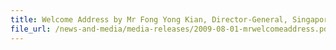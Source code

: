 ```yaml
---
title: Welcome Address by Mr Fong Yong Kian, Director-General, Singapore Customs, at The APEC-Customs Dialogue 2009, 1 August 2009, Grand Copthorne Waterfront Hotel 
file_url: /news-and-media/media-releases/2009-08-01-mrwelcomeaddress.pdf
---
```

